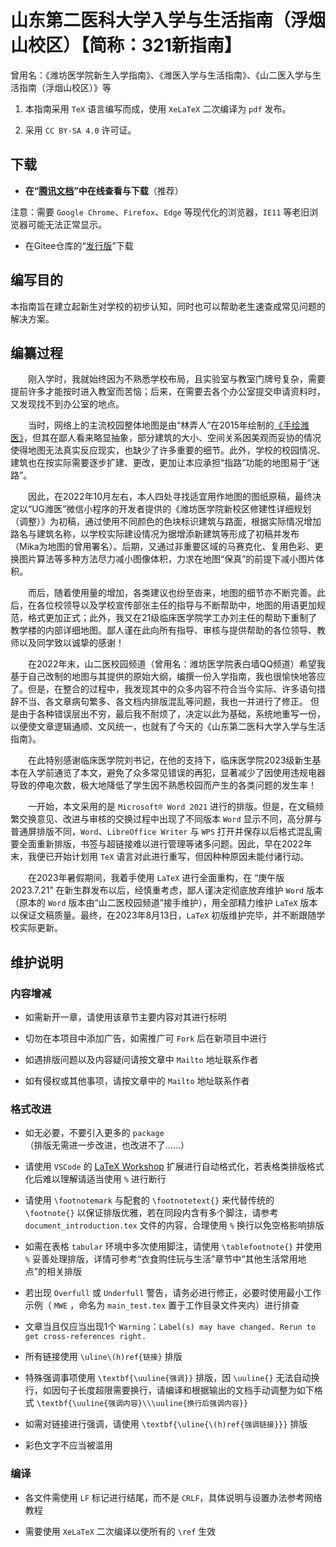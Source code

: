 # 山东第二医科大学入学与生活指南（浮烟山校区）【简称：321新指南】

曾用名：《潍坊医学院新生入学指南》、《潍医入学与生活指南》、《山二医入学与生活指南（浮烟山校区）》等

1. 本指南采用 `TeX` 语言编写而成，使用 `XeLaTeX` 二次编译为 `pdf` 发布。

2. 采用 `CC BY-SA 4.0` 许可证。

## 下载

- **在“[腾讯文档](https://docs.qq.com/s/ETcQ-ZFSrSsh6MK9bm773q)”中在线查看与下载**（推荐）

注意：需要 `Google Chrome`、`Firefox`、`Edge` 等现代化的浏览器，`IE11` 等老旧浏览器可能无法正常显示。

- 在Gitee仓库的“[发行版](https://gitee.com/mikazo/latex_version/releases/latest)”下载

## 编写目的

本指南旨在建立起新生对学校的初步认知，同时也可以帮助老生速查成常见问题的解决方案。

## 编纂过程

&emsp;&emsp;刚入学时，我就始终因为不熟悉学校布局，且实验室与教室门牌号复杂，需要提前许多才能按时进入教室而苦恼；后来，在需要去各个办公室提交申请资料时，又发现找不到办公室的地点。

&emsp;&emsp;当时，网络上的主流校园整体地图是由“林弄人”在2015年绘制的[《手绘潍医》](https://www.zcool.com.cn/work/ZMTgxMDQwMjg=.html)，但其在鄙人看来略显抽象，部分建筑的大小、空间关系因美观而妥协的情况使得地图无法真实反应现实，也缺少了许多重要的细节。此外，学校的校园情况、建筑也在按实际需要逐步扩建、更改，更加让本应承担“指路”功能的地图易于“迷路”。

&emsp;&emsp;因此，在2022年10月左右，本人四处寻找适宜用作地图的图纸原稿，最终决定以“UG潍医”微信小程序的开发者提供的《潍坊医学院新校区修建性详细规划（调整）》为初稿，通过使用不同颜色的色块标识建筑与路面，根据实际情况增加路名与建筑名称，以学校实际建设情况为据增添新建筑等形成了初稿并发布（Mika为地图的曾用署名）。后期，又通过非重要区域的马赛克化、复用色彩、更换图片算法等多种方法尽力减小图像体积，力求在地图“保真”的前提下减小图片体积。

&emsp;&emsp;而后，随着使用量的增加，各类建议也纷至沓来，地图的细节亦不断完善。此后，在各位校领导以及学校宣传部张主任的指导与不断帮助中，地图的用语更加规范，格式更加正式；此外，我又在21级临床医学院学工办刘主任的帮助下重制了教学楼的内部详细地图。鄙人谨在此向所有指导、审核与提供帮助的各位领导、教师以及同学致以诚挚的感谢！

&emsp;&emsp;在2022年末，山二医校园频道（曾用名：潍坊医学院表白墙QQ频道）希望我基于自己改制的地图与其提供的原始大纲，编撰一份入学指南，我也很愉快地答应了。但是，在整合的过程中，我发现其中的众多内容不符合当今实际、许多语句措辞不当、各文章病句繁多、各文档内排版混乱等问题，我也一并进行了修正。
但是由于各种错误层出不穷，最后我不耐烦了，决定以此为基础，系统地重写一份，以便使文章逻辑通顺、文风统一，也就有了今天的《山东第二医科大学入学与生活指南》。

&emsp;&emsp;在此特别感谢临床医学院刘书记，在他的支持下，临床医学院2023级新生基本在入学前通览了本文，避免了众多常见错误的再犯，显著减少了因使用违规电器导致的停电次数，极大地降低了学生因不熟悉校园而产生的各类问题的发生率！

&emsp;&emsp;一开始，本文采用的是 `Microsoft® Word 2021` 进行的排版。但是，在文稿频繁交换意见、改进与审核的交换过程中出现了不同版本 `Word` 显示不同，高分屏与普通屏排版不同，`Word`、`LibreOffice Writer` 与 `WPS` 打开并保存以后格式混乱需要全面重新排版，书签与超链接难以进行管理等诸多问题。因此，早在2022年末，我便已开始计划用 `TeX` 语言对此进行重写，但因种种原因未能付诸行动。

&emsp;&emsp;在2023年暑假期间，我着手使用 `LaTeX` 进行全面重构，在 “庚午版 2023.7.21” 在新生群发布以后，经慎重考虑，鄙人谨决定彻底放弃维护 `Word` 版本（原本的 `Word` 版本由“山二医校园频道”接手维护），用全部精力维护 `LaTeX` 版本以保证文稿质量。最终，在2023年8月13日，`LaTeX` 初版维护完毕，并不断跟随学校实际更新。

## 维护说明

### 内容增减

- 如需新开一章，请使用该章节主要内容对其进行标明

- 切勿在本项目中添加广告，如需推广可 `Fork` 后在新项目中进行

- 如遇排版问题以及内容疑问请按文章中 `Mailto` 地址联系作者

- 如有侵权或其他事项，请按文章中的 `Mailto` 地址联系作者

### 格式改进

- 如无必要，不要引入更多的 `package`（排版无需进一步改进，也改进不了……）

- 请使用 `VSCode` 的 [LaTeX Workshop](https://marketplace.visualstudio.com/items?itemName=James-Yu.latex-workshop) 扩展进行自动格式化，若表格类排版格式化后难以理解请适当使用 `%` 进行断行

- 请使用 `\footnotemark` 与配套的 `\footnotetext{}` 来代替传统的 `\footnote{}` 以保证排版优雅，若在同段内含有多个脚注，请参考 `document_introduction.tex` 文件的内容，合理使用 `%` 换行以免空格影响排版

- 如需在表格 `tabular` 环境中多次使用脚注，请使用 `\tablefootnote{}` 并使用 `%` 妥善处理排版，详情可参考“衣食购住玩与生活”章节中“其他生活常用地点”的相关排版

- 若出现 `Overfull` 或 `Underfull` 警告，请务必进行修正，必要时使用最小工作示例（ `MWE` ，命名为 `main_test.tex` 置于工作目录文件夹内）进行排查

- 文章当且仅应当出现1个 `Warning`：`Label(s) may have changed. Rerun to get cross-references right.`

- 所有链接使用 `\uline\(h)ref{链接}` 排版

- 特殊强调事项使用 `\textbf{\uuline{强调}}` 排版，因 `\uuline{}` 无法自动换行，如因句子长度超限需要换行，请编译和根据输出的文档手动调整为如下格式 `\textbf{\uuline{强调内容}\\\uuline{换行后强调内容}}`

- 如需对链接进行强调，请使用 `\textbf{\uline{\(h)ref{强调链接}}}` 排版

- 彩色文字不应当被滥用

### 编译

- 各文件需使用 `LF` 标记进行结尾，而不是 `CRLF`，具体说明与设置办法参考网络教程

- 需要使用 `XeLaTeX` 二次编译以使所有的 `\ref` 生效

